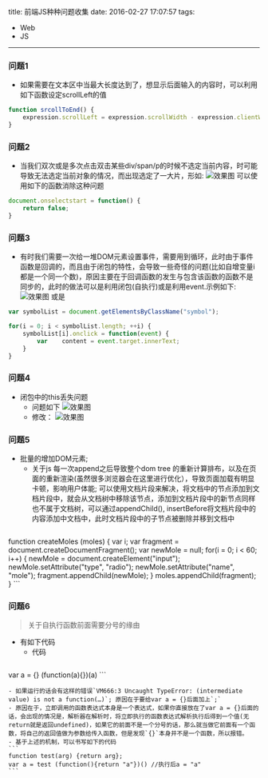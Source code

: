 title: 前端JS种种问题收集
date: 2016-02-27 17:07:57
tags:
- Web
- JS
---

### 问题1
+ 如果需要在文本区中当最大长度达到了，想显示后面输入的内容时，可以利用如下函数设定scrollLeft的值
```javaScript
function srcollToEnd() {
    expression.scrollLeft = expression.scrollWidth - expression.clientWidth;
}
```

### 问题2
+ 当我们双次或是多次点击双击某些div/span/p的时候不选定当前内容，时可能导致无法选定当前对象的情况，而出现选定了一大片，形如:
![效果图](http://7xncgn.com1.z0.glb.clouddn.com/16-2-27/2725898.jpg)
可以使用如下的函数消除这种问题
```javaScript
document.onselectstart = function() {
    return false;
}
```
<!-- more -->

### 问题3
+ 有时我们需要一次给一堆DOM元素设置事件，需要用到循环，此时由于事件函数是回调的，而且由于闭包的特性，会导致一些奇怪的问题(比如自增变量i都是一个同一个数)，原因主要在于回调函数的发生与包含该函数的函数不是同步的，此时的做法可以是利用闭包(自执行)或是利用event.示例如下:
![效果图](http://7xncgn.com1.z0.glb.clouddn.com/16-2-27/49918078.jpg)
或是
```javaScript
var symbolList = document.getElementsByClassName("symbol");

for(i = 0; i < symbolList.length; ++i) {
    symbolList[i].onclick = function(event) {  
        var    content = event.target.innerText;
    }
}
```

### 问题4
+ 闭包中的this丢失问题
    - 问题如下
    ![效果图](http://7xncgn.com1.z0.glb.clouddn.com/16-2-27/54716940.jpg)
    - 修改：
    ![效果图](http://7xncgn.com1.z0.glb.clouddn.com/16-2-27/92490023.jpg)

### 问题5 
+ 批量的增加DOM元素;
    - 关于js 每一次append之后导致整个dom tree 的重新计算排布，以及在页面的重新渲染(虽然很多浏览器会在这里进行优化），导致页面加载有明显卡顿，影响用户体能; 可以使用文档片段来解决，将文档中的节点添加到文档片段中，就会从文档树中移除该节点，添加到文档片段中的新节点同样也不属于文档树，可以通过appendChild(), insertBefore将文档片段中的内容添加中文档中，此时文档片段中的子节点被删除并移到文档中
    ```javaScript
function createMoles (moles) {
    var i;
    var fragment = document.createDocumentFragment();
    var newMole = null;
    for(i = 0; i < 60; i++) {
        newMole = document.createElement("input");
        newMole.setAttribute("type", "radio");
        newMole.setAttribute("name", "mole");
        fragment.appendChild(newMole);
    }
    moles.appendChild(fragment);
}
    ```

### 问题6
> 关于自执行函数前面需要分号的缘由

+ 有如下代码
    -  代码
    ```
 var a = {}
 (function(a){})(a)
    ```

    - 如果运行的话会有这样的错误`VM666:3 Uncaught TypeError: (intermediate value) is not a function(…)`; 原因在于要给var a = {}后面加上`;` 
    - 原因在于，立即调用的函数表达式本身是一个表达式，如果你直接放在了var a = {}后面的话，会出现的情况是，解析器在解析时，将立即执行的函数表达式解析执行后得到一个值(无return就是返回undefined)，如果它的前面不是一个分号的话，那么就当做它前面有一个函数，将自己的返回值做为参数给传入函数，但是发现`{}`本身并不是一个函数，所以报错。
    - 基于上述的机制，可以书写如下的代码
    ```
    function test(arg) {return arg};
    var a = test (function(){return "a"})() //执行后a = "a"
    ```


